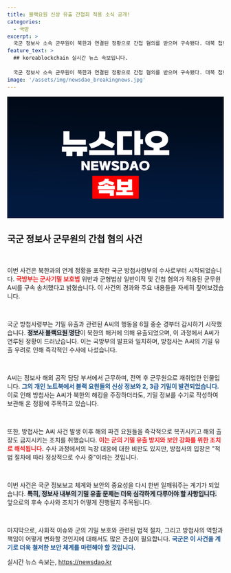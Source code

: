 ```yaml
---
title: 블랙요원 신상 유출 간첩죄 적용 소식 공개!
categories:
  - 국방
excerpt: >
  국군 정보사 소속 군무원이 북한과 연결된 정황으로 간첩 혐의를 받으며 구속됐다. 대북 첩보원 명단 유출 사건은 방첩사령부의 수사로 드러났고, 군의 기밀 보호가 심각한 위협을 받고 있다.
feature_text: >
  ## koreablockchain 실시간 뉴스 속보입니다.

  국군 정보사 소속 군무원이 북한과 연결된 정황으로 간첩 혐의를 받으며 구속됐다. 대북 첩보원 명단 유출 사건은 방첩사령부의 수사로 드러났고, 군의 기밀 보호가 심각한 위협을 받고 있다.
image: '/assets/img/newsdao_breakingnews.jpg'
---
```


<p><img src="/assets/img/newsdao_breakingnews.jpg" alt="koreablockchain 속보" /></p>

<h2 data-ke-size="size26">국군 정보사 군무원의 간첩 혐의 사건</h2>

<p data-ke-size="size16">&nbsp;</p>

<p>이번 사건은 북한과의 연계 정황을 포착한 국군 방첩사령부의 수사로부터 시작되었습니다. <b><span style="color: #ee2323;">국방부는 군사기밀 보호법</span></b> 위반과 군형법상 일반이적 및 간첩 혐의가 적용된 군무원 A씨를 구속 송치했다고 밝혔습니다. 이 사건의 경과와 주요 내용들을 자세히 짚어보겠습니다. </p>

<p data-ke-size="size16">&nbsp;</p>

<p>국군 방첩사령부는 기밀 유출과 관련된 A씨의 행동을 6월 중순 경부터 감시하기 시작했습니다. <b><span style="background-color: #21538527;">정보사 블랙요원 명단</span></b>이 북한의 해커에 의해 유출되었으며, 이 과정에서 A씨가 연루된 정황이 드러났습니다. 이는 국방부의 발표와 일치하며, 방첩사는 A씨의 기밀 유출 우려로 인해 즉각적인 수사에 나섰습니다. </p>

<p data-ke-size="size16">&nbsp;</p>

<p>A씨는 정보사 해외 공작 담당 부서에서 근무하며, 전역 후 군무원으로 재취업한 인물입니다. <b><span style="color: #1a5490;">그의 개인 노트북에서 블랙 요원들의 신상 정보와 2, 3급 기밀이 발견되었습니다.</span></b> 이로 인해 방첩사는 A씨가 북한의 해킹을 주장하더라도, 기밀 정보를 수기로 작성하여 보관해 온 정황에 주목하고 있습니다. </p>

<p data-ke-size="size16">&nbsp;</p>

<p>또한, 방첩사는 A씨 사건 발생 이후 해외 파견 요원들을 즉각적으로 복귀시키고 해외 출장도 금지시키는 조치를 취했습니다. <b><span style="color: #ee2323;">이는 군의 기밀 유출 방지와 보안 강화를 위한 조치로 해석됩니다.</span></b> 수사 과정에서의 늑장 대응에 대한 비판도 있지만, 방첩사의 입장은 "적법 절차에 따라 정상적으로 수사 중"이라는 것입니다. </p>

<p data-ke-size="size16">&nbsp;</p>

<p>이번 사건은 국군 정보보고 체계와 보안의 중요성을 다시 한번 일깨워주는 계기가 되었습니다. <b><span style="background-color: #21538527;">특히, 정보사 내부의 기밀 유출 문제는 더욱 심각하게 다루어야 할 사항입니다.</span></b> 앞으로의 후속 수사와 조치가 어떻게 진행될지 주목됩니다. </p>

<p data-ke-size="size16">&nbsp;</p>

<p>마지막으로, 사회적 이슈와 군의 기밀 보호와 관련된 법적 절차, 그리고 방첩사의 역할과 책임이 어떻게 변화할 것인지에 대해서도 많은 관심이 필요합니다. <b><span style="color: #1a5490;">국군은 이 사건을 계기로 더욱 철저한 보안 체계를 마련해야 할 것입니다.</span></b></p>
실시간 뉴스 속보는, <a href="https://newsdao.kr" rel="dofollow">https://newsdao.kr</a>


